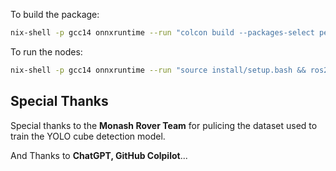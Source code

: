 To build the package:

```sh
nix-shell -p gcc14 onnxruntime --run "colcon build --packages-select perseus_vision"
```

To run the nodes:

```sh
nix-shell -p gcc14 onnxruntime --run "source install/setup.bash && ros2 launch perseus_vision vision.launch.py"
```

## Special Thanks

Special thanks to the **Monash Rover Team** for pulicing the dataset used to train the YOLO cube detection model.

And Thanks to **ChatGPT, GitHub Colpilot**...
